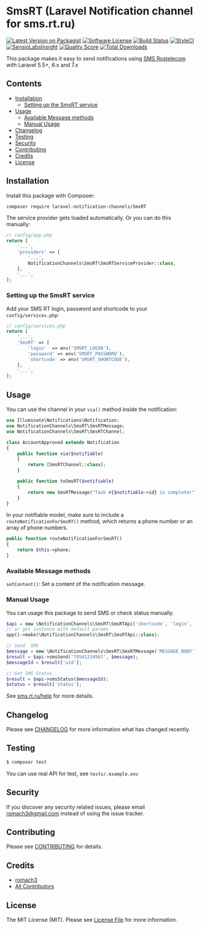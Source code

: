 # SmsRT (Laravel Notification channel for sms.rt.ru)

[![Latest Version on Packagist](https://img.shields.io/packagist/v/laravel-notification-channels/SmsRT.svg?style=flat-square)](https://packagist.org/packages/laravel-notification-channels/SmsRT)
[![Software License](https://img.shields.io/badge/license-MIT-brightgreen.svg?style=flat-square)](LICENSE.md)
[![Build Status](https://img.shields.io/travis/romach3/SmsRT-Channel/SmsRT.svg?style=flat-square)](https://travis-ci.org/github/romach3/SmsRT-Channel)
[![StyleCI](https://github.styleci.io/repos/285345276/shield?branch=SmsRT)](https://github.styleci.io/repos/285345276/shield?branch=SmsRT)
[![SensioLabsInsight](https://img.shields.io/sensiolabs/i/:sensio_labs_id.svg?style=flat-square)](https://insight.sensiolabs.com/projects/:sensio_labs_id)
[![Quality Score](https://img.shields.io/scrutinizer/g/romach3/SmsRT-Channel.svg?style=flat-square)](https://scrutinizer-ci.com/g/romach3/SmsRT-Channel/)
[![Total Downloads](https://img.shields.io/packagist/dt/laravel-notification-channels/SmsRT.svg?style=flat-square)](https://packagist.org/packages/laravel-notification-channels/SmsRT)

This package makes it easy to send notifications using [SMS Rostelecom](https://sms.rt.ru) with Laravel 5.5+, 6.x and 7.x

## Contents

- [Installation](#installation)
	- [Setting up the SmsRT service](#setting-up-the-SmsRT-service)
- [Usage](#usage)
	- [Available Message methods](#available-message-methods)
	- [Manual Usage](#manual-usage)
- [Changelog](#changelog)
- [Testing](#testing)
- [Security](#security)
- [Contributing](#contributing)
- [Credits](#credits)
- [License](#license)


## Installation

Install this package with Composer:

```bash
composer require laravel-notification-channels/SmsRT
```

The service provider gets loaded automatically. Or you can do this manually:

```php
// config/app.php
return [
    '...',
    'providers' => [
        '...',
        NotificationChannels\SmsRT\SmsRTServiceProvider::class,
    ],
    '...',
];
```

### Setting up the SmsRT service

Add your SMS RT login, password and shortcode to your `config/services.php`:

```php
// config/services.php
return [
    '...',
    'SmsRT' => [
        'login'  => env('SMSRT_LOGIN'),
        'password' => env('SMSRT_PASSWORD'),
        'shortcode' => env('SMSRT_SHORTCODE'),
    ],
    '...',
];
```

## Usage

You can use the channel in your `via()` method inside the notification:

```php
use Illuminate\Notifications\Notification;
use NotificationChannels\SmsRT\SmsRTMessage;
use NotificationChannels\SmsRT\SmsRTChannel;

class AccountApproved extends Notification
{
    public function via($notifiable)
    {
        return [SmsRTChannel::class];
    }

    public function toSmsRT($notifiable)
    {
        return new SmsRTMessage("Task #{$notifiable->id} is complete!");
    }
}
```

In your notifiable model, make sure to include a `routeNotificationForSmsRT()` method, which returns a phone number
or an array of phone numbers.

```php
public function routeNotificationForSmsRT()
{
    return $this->phone;
}
```

### Available Message methods

`setContent()`: Set a content of the notification message.

### Manual Usage

You can usage this package to send SMS or check status manually.

```php
$api = new \NotificationChannels\SmsRT\SmsRTApi('shortcode', 'login', 'password');
// or get instance with default params
app()->make(\NotificationChannels\SmsRT\SmsRTApi::class);

// Send  SMS
$message = new \NotificationChannels\SmsRT\SmsRTMessage('MESSAGE_BODY');
$result = $api->smsSend('79541234567', $message);
$messageId = $result['uid'];

// Get SMS Status
$result = $api->smsStatus($messageId);
$status = $result['status'];
```

See [sms.rt.ru/help](https://sms.rt.ru/help) for more details. 

## Changelog

Please see [CHANGELOG](CHANGELOG.md) for more information what has changed recently.

## Testing

``` bash
$ composer test
```

You can use real API for test, see `tests/.example.env`

## Security

If you discover any security related issues, please email romach3@gmail.com instead of using the issue tracker.

## Contributing

Please see [CONTRIBUTING](CONTRIBUTING.md) for details.

## Credits

- [romach3](https://github.com/:author_username)
- [All Contributors](../../contributors)

## License

The MIT License (MIT). Please see [License File](LICENSE.md) for more information.
